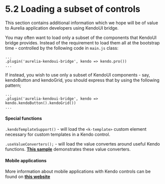 # 5.2 Loading a subset of controls

This section contains additional information which we hope will be of value to Aurelia application developers using KendoUI bridge.
<br>

You may often want to load only a subset of the components that KendoUI bridge provides. Instead of the requirement to load them all at the bootstrap time - controlled by the following code in `main.js` class:

```
...
.plugin('aurelia-kendoui-bridge', kendo => kendo.pro())
...
```


If instead, you wish to use only a subset of KendoUI components - say, kendoButton and kendoGrid, you should express that by using the following pattern;

```
...
.plugin('aurelia-kendoui-bridge', kendo => kendo.kendoButton().kendoGrid())
...
```

#### Special functions

`.kendoTemplateSupport()` - will load the `<k-template>` custom element necessary for custom templates in a Kendo control.

`.useValueConverters();` - will load the value convertes around useful Kendo functions. **[This sample](http://aurelia-ui-toolkits.github.io/demo-kendo/#/samples/valueconverters)** demonstrates these value converters.
<br>

#### Mobile applications
More information about mobile applications with Kendo controls can be found on **[this website](http://www.kendouimobileguide.com/)**
